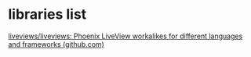 
# libraries list
[liveviews/liveviews: Phoenix LiveView workalikes for different languages and frameworks (github.com)](https://github.com/liveviews/liveviews)
